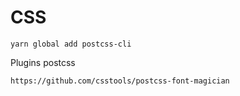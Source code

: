 # CSS
```
yarn global add postcss-cli
```
Plugins postcss
```
https://github.com/csstools/postcss-font-magician
```

